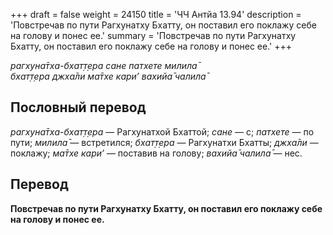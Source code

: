 +++
draft = false
weight = 24150
title = 'ЧЧ Антйа 13.94'
description = 'Повстречав по пути Рагхунатху Бхатту, он поставил его поклажу себе на голову и понес ее.'
summary = 'Повстречав по пути Рагхунатху Бхатту, он поставил его поклажу себе на голову и понес ее.'
+++

_рагхуна̄тха-бхат̣т̣ера сане патхете милила̄  
бхат̣т̣ера джха̄ли ма̄тхе кари’ вахийа̄ чалила̄_

## Пословный перевод

_рагхуна̄тха_\-_бхат̣т̣ера_ — Рагхунатхой Бхаттой; _сане_ — с; _патхете_ — по пути; _милила̄_ — встретился; _бхат̣т̣ера_ — Рагхунатхи Бхатты; _джха̄ли_ — поклажу; _ма̄тхе_ _кари’_ — поставив на голову; _вахийа̄_ _чалила̄_ — нес.

## Перевод

**Повстречав по пути Рагхунатху Бхатту, он поставил его поклажу себе на голову и понес ее.**
